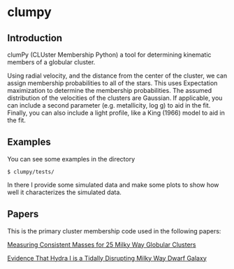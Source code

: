 # clumpy

## Introduction

clumPy (CLUster Membership Python) a tool for determining kinematic members of a globular cluster.

Using radial velocity, and the distance from the center of the cluster, we can assign membership probabilities to all of the stars. This uses Expectation maximization to determine the membership probabilities. The assumed distribution of the velocities of the clusters are Gaussian. If applicable, you can include a second parameter (e.g. metallicity, log g) to aid in the fit. Finally, you can also include a light profile, like a King (1966) model to aid in the fit.


## Examples

You can see some examples in the directory

	$ clumpy/tests/

In there I provide some simulated data and make some plots to show how well it characterizes the simulated data.


## Papers
This is the primary cluster membership code used in the following papers: 

<a href='http://adsabs.harvard.edu/abs/2015AJ....149...53K'> Measuring Consistent Masses for 25 Milky Way Globular Clusters </a>

<a href='http://arxiv.org/abs/1509.06391'> Evidence That Hydra I is a Tidally Disrupting Milky Way Dwarf Galaxy </a>
